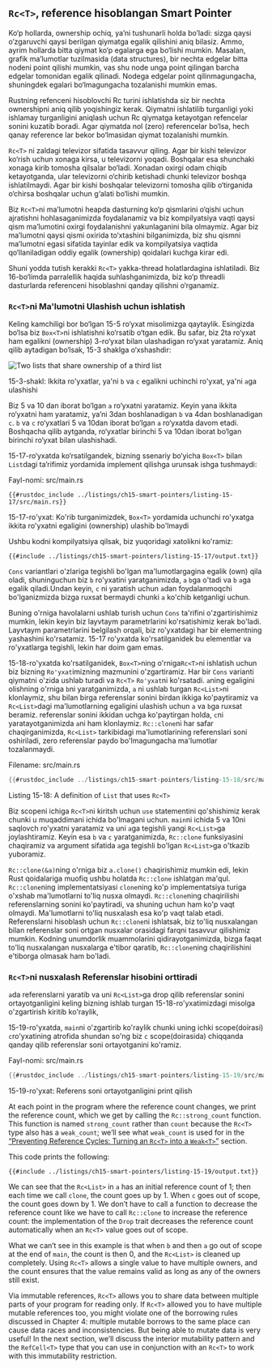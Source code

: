 ## `Rc<T>`, reference hisoblangan Smart Pointer

Ko‘p hollarda, ownership ochiq, ya’ni tushunarli holda bo’ladi: sizga qaysi o‘zgaruvchi qaysi berilgan qiymatga egalik qilishini aniq bilasiz. Ammo, ayrim hollarda bitta qiymat ko‘p egalarga ega bo‘lishi mumkin. Masalan, grafik ma’lumotlar tuzilmasida (data structures), bir nechta edgelar bitta nodeni point qilishi mumkin, vas shu node unga point qilingan barcha edgelar tomonidan egalik qilinadi. Nodega edgelar point qilinmagungacha, shuningdek egalari bo‘lmagungacha tozalanishi mumkin emas. 

Rustning refenceni hisoblovchi Rc<T> turini ishlatishda siz bir nechta ownershipni aniq qilib yoqishingiz kerak. Qiymatni ishlatilib turganligi yoki ishlamay turganligini aniqlash uchun Rc<T> qiymatga ketayotgan refencelar sonini kuzatib boradi. Agar qiymatda nol (zero) referencelar bo‘lsa, hech qanay reference lar bekor bo‘lmasidan qiymat tozalanishi mumkin.

`Rc<T>` ni zaldagi televizor sifatida tasavvur qiling. Agar bir kishi televizor ko‘rish uchun xonaga kirsa, u televizorni yoqadi. Boshqalar esa shunchaki xonaga kirib tomosha qilsalar bo‘ladi. Xonadan oxirgi odam chiqib ketayotganda, ular televizorni o‘chirib ketishadi chunki televizor boshqa ishlatilmaydi. Agar bir kishi boshqalar televizorni tomosha qilib o‘tirganida o‘chirsa boshqalar uchun g‘alati bo‘lishi mumkin.

Biz `Rc<T>`ni ma’lumotni heapda dasturning ko‘p qismlarini o‘qishi uchun ajratishni hohlasaganimizda foydalanamiz va biz kompilyatsiya vaqti qaysi qism ma’lumotini oxirgi foydalanishni yakunlaganini bila olmaymiz. Agar biz ma’lumotni qaysi qismi oxirida to‘xtashini bilganimizda, biz shu qismni ma’lumotni egasi sifatida tayinlar edik va kompilyatsiya vaqtida qo‘llaniladigan oddiy egalik (ownership) qoidalari kuchga kirar edi.

Shuni yodda tutish kerakki `Rc<T>` yakka-thread holatlardagina ishlatiladi. Biz 16-bo‘limda parralellik haqida suhlashganimizda, biz ko‘p threadli dasturlarda referenceni hisoblashni qanday qilishni o‘rganamiz. 

### `Rc<T>`ni Ma'lumotni Ulashish uchun ishlatish

Keling kamchiligi bor bo‘lgan 15-5 ro‘yxat misolimizga qaytaylik. Esingizda bo‘lsa biz `Box<T>`ni ishlatishni ko‘rsatib o‘tgan edik. Bu safar, biz 2ta ro‘yxat ham egalikni (ownership) 3-ro‘yxat bilan ulashadigan ro‘yxat yaratamiz. Aniq qilib aytadigan bo‘lsak, 15-3 shaklga o‘xshashdir:

<img alt="Two lists that share ownership of a third list" src="img/trpl15-03.svg" class="center" />

<span class="caption">15-3-shakl: Ikkita ro'yxatlar, ya'ni `b` va `c` egalikni uchinchi ro'yxat, ya'ni `a`ga ulashishi</span>

Biz 5 va 10 dan iborat bo‘lgan `a` ro‘yxatni yaratamiz. Keyin yana ikkita ro‘yxatni ham yaratamiz, ya’ni 3dan boshlanadigan `b` va 4dan boshlanadigan `c`. `b` va `c` ro‘yxatlari 5 va 10dan iborat bo‘lgan `a` ro‘yxatda davom etadi. Boshqacha qilib aytganda, ro‘yxatlar birinchi 5 va 10dan iborat bo‘lgan birinchi ro‘yxat bilan ulashishadi.

15-17-ro‘yxatda ko‘rsatilgandek, bizning ssenariy bo‘yicha `Box<T>` bilan `List`dagi ta’rifimiz yordamida implement qilishga urunsak ishga tushmaydi:

<span class="filename">Fayl-nomi: src/main.rs</span>

```rust,ignore,does_not_compile
{{#rustdoc_include ../listings/ch15-smart-pointers/listing-15-17/src/main.rs}}
```

<span class="caption">15-17-ro'yxat: Ko'rib turganimizdek, `Box<T>` yordamida uchunchi ro'yxatga ikkita ro'yxatni egaligini (ownership) ulashib bo'lmaydi </T></span>

Ushbu kodni kompilyatsiya qilsak, biz yuqoridagi xatolikni ko'ramiz:

```console
{{#include ../listings/ch15-smart-pointers/listing-15-17/output.txt}}
```

`Cons` variantlari o'zlariga tegishli bo'lgan ma'lumotlargagina egalik (own) qila oladi, shuninguchun biz `b` ro'yxatini yaratganimizda, `a` `b`ga o'tadi va `b` `a`ga egalik qiladi.Undan keyin, `c` ni yaratish uchun `a`dan foydalanmoqchi bo'lganizmizda bizga ruxsat bermaydi chunki `a` ko'chib ketganligi uchun.

Buning o'rniga havolalarni ushlab turish uchun `Cons` ta'rifini o'zgartirishimiz mumkin, lekin keyin biz layvtaym parametrlarini ko'rsatishimiz kerak bo'ladi. Layvtaym parametrlarini belgilash orqali, biz ro'yxatdagi har bir elementning yashashini ko'rsatamiz. 15-17 ro'yxatda ko'rsatilganidek bu elementlar va ro'yxatlarga tegishli, lekin har doim gam emas.

15-18-ro'yxatda ko'rsatilganidek, `Box<T>`ning o'rniga`Rc<T>`ni ishlatish uchun biz bizning `Ro'yxat`imizning mazmunini o'zgartiramiz. Har bir `Cons` varianti qiymatni o'zida ushlab turadi va `Rc<T>` `Ro'yxat`ni ko'rsatadi. `a`ning egaligini olishning o'rniga `b`ni yaratganimizda, `a` ni ushlab  turgan `Rc<List>`ni klonlaymiz, shu bilan birga referenslar sonini birdan ikkiga ko'paytiramiz va `Rc<List>`dagi ma'lumotlarning egaligini ulashish uchun `a` va `b`ga ruxsat beramiz. referenslar sonini ikkidan uchga ko'paytirgan holda, `c`ni yaratayotganimizda `a`ni ham klonlaymiz. `Rc::clone`ni har safar chaqirganimizda, `Rc<List>` tarkibidagi ma'lumotlarining referenslari soni oshiriladi, zero referenslar paydo bo'lmagungacha ma'lumotlar tozalanmaydi.

<span class="filename">Filename: src/main.rs</span>

```rust
{{#rustdoc_include ../listings/ch15-smart-pointers/listing-15-18/src/main.rs}}
```

<span class="caption">Listing 15-18: A definition of `List` that uses
`Rc<T>`</span>

Biz scopeni ichiga `Rc<T>`ni kiritsh uchun `use` statementini qo'shishimiz kerak
chunki u muqaddimani ichida bo'lmagani uchun. `main`ni ichida 5 va 10ni saqlovch ro'yxatni
yaratamiz va uni `a`ga tegishli yangi `Rc<List>`ga joylashtiramiz. Keyin esa `b` va `c` yaratganimizda, `Rc::clone` funksiyasini chaqiramiz va argument sifatida `a`ga tegishli bo'lgan `Rc<List>`ga o'tkazib yuboramiz.

`Rc::clone(&a)`ning o'rniga biz `a.clone()` chaqirishimiz mumkin edi, lekin Rust 
qoidalariga muofiq ushbu holatda `Rc::clone` ishlatgan ma'qul. `Rc::clone`ning implementatsiyasi `clone`ning ko'p implementatsiya turiga o'xshab ma'lumotlarni to'liq 
nusxa olmaydi. `Rc::clone`ning chaqirilishi referenslarning sonini ko'paytiradi, va shuning uchun ham ko'p vaqt olmaydi. Ma'lumotlarni to'liq nusxalash esa ko'p vaqt talab etadi. Referenslarni hisoblash uchun `Rc::clone`ni ishlatsak, biz to'liq nusxalangan bilan referenslar soni ortgan nusxalar orasidagi farqni tasavvur qilishimiz mumkin. Kodning unumdorlik muammolarini qidirayotganimizda, bizga faqat to'liq nusxalangan nusxalarga e'tibor qaratib, `Rc::clone`ning chaqirilishini e'tiborga olmasak ham bo'ladi.

### `Rc<T>`ni nusxalash Referenslar hisobini orttiradi

`a`da referenslarni yaratib va uni `Rc<List>`ga drop qilib referenslar sonini ortayotganligini keling bizning ishlab turgan 15-18-ro'yxatimizdagi misolga o'zgartirish kiritib ko'raylik, 

15-19-ro'yxatda, `main`ni o'zgartirib ko'raylik chunki uning ichki scope(doirasi) `c`ro'yxatining atrofida shundan so'ng biz `c` scope(doirasida) chiqqanda qanday qilib referenslar soni ortayotganini ko'ramiz.

<span class="filename">Fayl-nomi: src/main.rs</span>

```rust
{{#rustdoc_include ../listings/ch15-smart-pointers/listing-15-19/src/main.rs:here}}
```

<span class="caption">15-19-ro'yxat: Referens soni ortayotganligini print qilish</span>

At each point in the program where the reference count changes, we print the
reference count, which we get by calling the `Rc::strong_count` function. This
function is named `strong_count` rather than `count` because the `Rc<T>` type
also has a `weak_count`; we’ll see what `weak_count` is used for in the
[“Preventing Reference Cycles: Turning an `Rc<T>` into a
`Weak<T>`”][preventing-ref-cycles]<!-- ignore --> section.

This code prints the following:

```console
{{#include ../listings/ch15-smart-pointers/listing-15-19/output.txt}}
```

We can see that the `Rc<List>` in `a` has an initial reference count of 1; then
each time we call `clone`, the count goes up by 1. When `c` goes out of scope,
the count goes down by 1. We don’t have to call a function to decrease the
reference count like we have to call `Rc::clone` to increase the reference
count: the implementation of the `Drop` trait decreases the reference count
automatically when an `Rc<T>` value goes out of scope.

What we can’t see in this example is that when `b` and then `a` go out of scope
at the end of `main`, the count is then 0, and the `Rc<List>` is cleaned up
completely. Using `Rc<T>` allows a single value to have multiple owners, and
the count ensures that the value remains valid as long as any of the owners
still exist.

Via immutable references, `Rc<T>` allows you to share data between multiple
parts of your program for reading only. If `Rc<T>` allowed you to have multiple
mutable references too, you might violate one of the borrowing rules discussed
in Chapter 4: multiple mutable borrows to the same place can cause data races
and inconsistencies. But being able to mutate data is very useful! In the next
section, we’ll discuss the interior mutability pattern and the `RefCell<T>`
type that you can use in conjunction with an `Rc<T>` to work with this
immutability restriction.

[preventing-ref-cycles]: ch15-06-reference-cycles.html#preventing-reference-cycles-turning-an-rct-into-a-weakt
